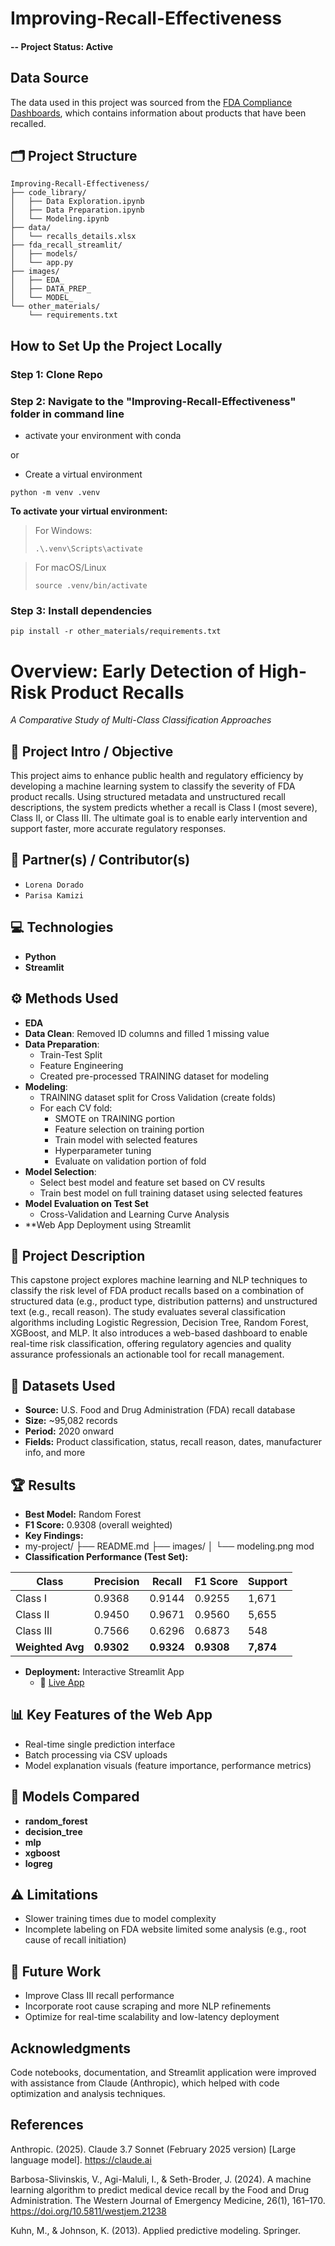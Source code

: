 # Improving-Recall-Effectiveness

#### -- Project Status: Active

## Data Source
The data used in this project was sourced from the [FDA Compliance Dashboards](https://datadashboard.fda.gov/ora/cd/recalls.htm), which contains information about products that have been recalled.

## 🗂️ Project Structure
```plaintext
Improving-Recall-Effectiveness/
├── code_library/
│   ├── Data Exploration.ipynb
│   ├── Data Preparation.ipynb
│   └── Modeling.ipynb
├── data/
│   └── recalls_details.xlsx
├── fda_recall_streamlit/
│   ├── models/
│   └── app.py
├── images/
│   ├── EDA_
│   ├── DATA_PREP_
│   └── MODEL_
└── other_materials/
    └── requirements.txt
```

## How to Set Up the Project Locally

### Step 1: Clone Repo

### Step 2: Navigate to the "Improving-Recall-Effectiveness" folder in command line

* activate your environment with conda

or 

* Create a virtual environment
```
python -m venv .venv
```

**To activate your virtual environment:**

> For Windows:
> ```
> .\.venv\Scripts\activate
> ```

> For macOS/Linux
> ```
> source .venv/bin/activate
> ```

### Step 3: Install dependencies
```
pip install -r other_materials/requirements.txt
```
# Overview: Early Detection of High-Risk Product Recalls  
*A Comparative Study of Multi-Class Classification Approaches*

## 📌 Project Intro / Objective
This project aims to enhance public health and regulatory efficiency by developing a machine learning system to classify the severity of FDA product recalls. Using structured metadata and unstructured recall descriptions, the system predicts whether a recall is Class I (most severe), Class II, or Class III. The ultimate goal is to enable early intervention and support faster, more accurate regulatory responses.

## 👥 Partner(s) / Contributor(s)
- `Lorena Dorado`  
- `Parisa Kamizi`

## 💻 Technologies
- **Python**
- **Streamlit**

## ⚙️ Methods Used
- **EDA**
- **Data Clean**: Removed ID columns and filled 1 missing value  
- **Data Preparation**:
  - Train-Test Split
  - Feature Engineering
  - Created pre-processed TRAINING dataset for modeling
- **Modeling**:
  - TRAINING dataset split for Cross Validation (create folds)
  - For each CV fold:
    - SMOTE on TRAINING portion
    - Feature selection on training portion
    - Train model with selected features
    - Hyperparameter tuning
    - Evaluate on validation portion of fold
- **Model Selection**:
  - Select best model and feature set based on CV results
  - Train best model on full training dataset using selected features
- **Model Evaluation on Test Set**
  - Cross-Validation and Learning Curve Analysis
- **Web App Deployment using Streamlit

## 📂 Project Description
This capstone project explores machine learning and NLP techniques to classify the risk level of FDA product recalls based on a combination of structured data (e.g., product type, distribution patterns) and unstructured text (e.g., recall reason). The study evaluates several classification algorithms including Logistic Regression, Decision Tree, Random Forest, XGBoost, and MLP. It also introduces a web-based dashboard to enable real-time risk classification, offering regulatory agencies and quality assurance professionals an actionable tool for recall management.

## 🧠 Datasets Used
- **Source:** U.S. Food and Drug Administration (FDA) recall database  
- **Size:** ~95,082 records  
- **Period:** 2020 onward  
- **Fields:** Product classification, status, recall reason, dates, manufacturer info, and more

## 🏆 Results
- **Best Model:** Random Forest  
- **F1 Score:** 0.9308 (overall weighted)  
- **Key Findings:**
- my-project/
├── README.md
├── images/
│   └── modeling.png
mod
- **Classification Performance (Test Set):**

| Class     | Precision | Recall  | F1 Score | Support |
|-----------|-----------|---------|----------|---------|
| Class I   | 0.9368    | 0.9144  | 0.9255   | 1,671   |
| Class II  | 0.9450    | 0.9671  | 0.9560   | 5,655   |
| Class III | 0.7566    | 0.6296  | 0.6873   | 548     |
| **Weighted Avg** | **0.9302** | **0.9324** | **0.9308** | **7,874** |
- **Deployment:** Interactive Streamlit App  
  - 🔗 [Live App](https://ads599-recall-classification.streamlit.app/)

## 📊 Key Features of the Web App
- Real-time single prediction interface
- Batch processing via CSV uploads
- Model explanation visuals (feature importance, performance metrics)

## 🧪 Models Compared
- **random_forest**
- **decision_tree**
- **mlp**
- **xgboost**
- **logreg**


## ⚠️ Limitations
- Slower training times due to model complexity
- Incomplete labeling on FDA website limited some analysis (e.g., root cause of recall initiation)

## 🔮 Future Work
- Improve Class III recall performance
- Incorporate root cause scraping and more NLP refinements
- Optimize for real-time scalability and low-latency deployment

## Acknowledgments
Code notebooks, documentation, and Streamlit application were improved with assistance from Claude (Anthropic), which helped with code optimization and analysis techniques.

## References
Anthropic. (2025). Claude 3.7 Sonnet (February 2025 version) [Large language model]. https://claude.ai

Barbosa-Slivinskis, V., Agi-Maluli, I., & Seth-Broder, J. (2024). A machine learning algorithm to predict medical device recall by the Food and Drug Administration. The Western Journal of Emergency Medicine, 26(1), 161–170. https://doi.org/10.5811/westjem.21238

Kuhn, M., & Johnson, K. (2013). Applied predictive modeling. Springer.
